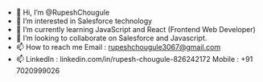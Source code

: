 - 👋 Hi, I’m @RupeshChougule
- 👀 I’m interested in Salesforce technology
- 🌱 I’m currently learning JavaScript and React (Frontend Web Developer)
- 💞️ I’m looking to collaborate on Salesforce and Javascript.
- 📫 How to reach me Email : rupeshchougule3067@gmail.com
- 📫              LinkedIn : linkedin.com/in/rupesh-chougule-826242172
                      Mobile : +91 7020999026

<!---
RupeshChougule/RupeshChougule is a ✨ special ✨ repository because its `README.md` (this file) appears on your GitHub profile.
You can click the Preview link to take a look at your changes.
--->

